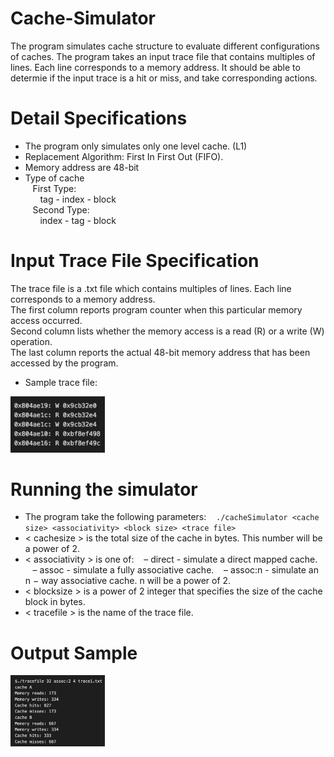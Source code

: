 # Cache-Simulator
The program simulates cache structure to evaluate different configurations of caches. 
The program takes an input trace file that contains multiples of lines. Each line corresponds to a memory address. 
It should be able to determie if the input trace is a hit or miss, and take corresponding actions.

# Detail Specifications 
* The program only simulates only one level cache. (L1)
* Replacement Algorithm: First In First Out (FIFO).
* Memory address are 48-bit
* Type of cache  
&nbsp;&nbsp;&nbsp;First Type:  
&nbsp;&nbsp;&nbsp;&nbsp;&nbsp;&nbsp;tag - index - block  
&nbsp;&nbsp;&nbsp;Second Type:  
&nbsp;&nbsp;&nbsp;&nbsp;&nbsp;&nbsp;index - tag - block  

# Input Trace File Specification
The trace file is a .txt file which contains multiples of lines. Each line corresponds to a memory address.  
The first column reports program counter when this particular memory access occurred.  
Second column lists whether the memory access is a read (R) or a write (W) operation.  
The last column reports the actual 48-bit memory address that has been accessed by the program.

* Sample trace file:
<img src = "https://github.com/PuChen7/Cache-Simulator/blob/master/images/tracefile.jpeg" width="30%" height="30%">

# Running the simulator
* The program take the following parameters:
&nbsp;&nbsp;&nbsp;`./cacheSimulator <cache size> <associativity> <block size> <trace file>`
* < cachesize > is the total size of the cache in bytes. This number will be a power of 2.
* < associativity > is one of: 
&nbsp;&nbsp;&nbsp;– direct - simulate a direct mapped cache. 
&nbsp;&nbsp;&nbsp;– assoc - simulate a fully associative cache. 
&nbsp;&nbsp;&nbsp;– assoc:n - simulate an n − way associative cache. n will be a power of 2.
* < blocksize > is a power of 2 integer that specifies the size of the cache block in bytes.
* < tracefile > is the name of the trace file.

# Output Sample
<img src = "https://github.com/PuChen7/Cache-Simulator/blob/master/images/output.jpeg" width="30%" height="30%">



